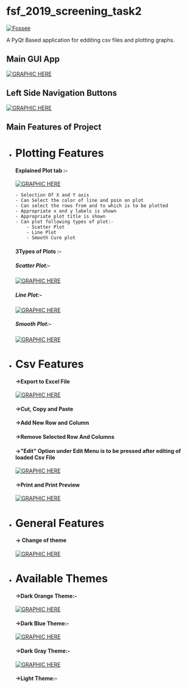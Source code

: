 # fsf_2019_screening_task2
<a href="https://python.fossee.in/fellowship2019/"><img src="https://scilab.in/sites/default/files/fossee-logo.png" title="Fossse screening test" alt="Fossee"></a>

A PyQt Based application for edditing csv files and plotting graphs.

## Main GUI App
[![GRAPHIC HERE](https://github.com/Anujg935/fsf_2019_screening_task2/blob/master/examples/software.png?raw=true)]()

## Left Side Navigation Buttons
[![GRAPHIC HERE](https://github.com/Anujg935/fsf_2019_screening_task2/blob/master/examples/Navigation_Button.png?raw=true)]()

## Main Features of Project 
  - # Plotting Features
    #### Explained Plot tab :-
      [![GRAPHIC HERE](https://github.com/Anujg935/fsf_2019_screening_task2/blob/master/examples/plotExplained.png?raw=true)]()
      
        - Selection Of X and Y axis
        - Can Select the color of line and poin on plot
        - Can select the rows from and to which is to be plotted
        - Appropriate x and y labels is shown
        - Appropriate plot title is shown
        - Can plot following types of plot:-
            - Scatter Plot
            - Line Plot
            - Smooth Cure plot
            
      #### 3Types of Plots :-
       ##### Scatter Plot:-
       [![GRAPHIC HERE](https://github.com/Anujg935/fsf_2019_screening_task2/blob/master/examples/scatter_plot.PNG?raw=true)]()
       ##### Line Plot:-
       [![GRAPHIC HERE](https://github.com/Anujg935/fsf_2019_screening_task2/blob/master/examples/line_plot.PNG?raw=true)]()
       ##### Smooth Plot:-
       [![GRAPHIC HERE](https://github.com/Anujg935/fsf_2019_screening_task2/blob/master/examples/smooth_plot.PNG?raw=true)]()

  - # Csv Features
      #### ->Export to Excel File
      [![GRAPHIC HERE](https://github.com/Anujg935/fsf_2019_screening_task2/blob/master/examples/excel.png?raw=true)]()
      #### ->Cut, Copy and Paste
      #### ->Add New Row and Column
      #### ->Remove Selected Row And Columns
      #### ->"Edit" Option under Edit Menu is to be pressed after editing of loaded Csv File
      [![GRAPHIC HERE](https://github.com/Anujg935/fsf_2019_screening_task2/blob/master/examples/edit.png?raw=true)]()
      #### ->Print and Print Preview 
      [![GRAPHIC HERE](https://github.com/Anujg935/fsf_2019_screening_task2/blob/master/examples/print.PNG?raw=true)]()
      
      
  - # General Features
      #### -> Change of theme
      [![GRAPHIC HERE](https://github.com/Anujg935/fsf_2019_screening_task2/blob/master/examples/changeTheme.PNG?raw=true)]()

  - # Available Themes
      #### ->Dark Orange Theme:-
      [![GRAPHIC HERE](https://github.com/Anujg935/fsf_2019_screening_task2/blob/master/examples/darkOrange.PNG?raw=true)]()
      #### ->Dark Blue Theme:-
      [![GRAPHIC HERE](https://github.com/Anujg935/fsf_2019_screening_task2/blob/master/examples/darkBlue.PNG?raw=true)]()
      #### ->Dark Gray Theme:-
      [![GRAPHIC HERE](https://github.com/Anujg935/fsf_2019_screening_task2/blob/master/examples/darkGray.PNG?raw=true)]()
      #### ->Light Theme:-
